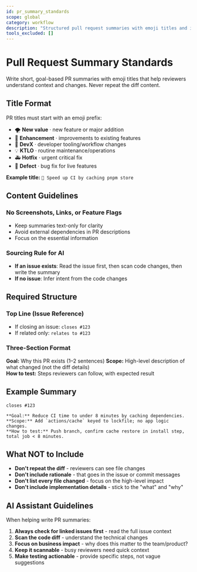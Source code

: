 ```yaml
---
id: pr_summary_standards
scope: global
category: workflow
description: "Structured pull request summaries with emoji titles and issue-first sourcing approach"
tools_excluded: []
---
```


# Pull Request Summary Standards

Write short, goal-based PR summaries with emoji titles that help reviewers understand context and changes. Never repeat the diff content.

## Title Format

PR titles must start with an emoji prefix:

- 🌪 **New value** · new feature or major addition
- 💨 **Enhancement** · improvements to existing features
- 🧰 **DevX** · developer tooling/workflow changes
- 💡 **KTLO** · routine maintenance/operations
- 🚑 **Hotfix** · urgent critical fix
- 🐛 **Defect** · bug fix for live features

**Example title:**
`💨 Speed up CI by caching pnpm store`

## Content Guidelines

### No Screenshots, Links, or Feature Flags
- Keep summaries text-only for clarity
- Avoid external dependencies in PR descriptions
- Focus on the essential information

### Sourcing Rule for AI
- **If an issue exists**: Read the issue first, then scan code changes, then write the summary
- **If no issue**: Infer intent from the code changes

## Required Structure

### Top Line (Issue Reference)
- If closing an issue: `closes #123`
- If related only: `relates to #123`

### Three-Section Format

**Goal:** Why this PR exists (1–2 sentences)
**Scope:** High-level description of what changed (not the diff details)  
**How to test:** Steps reviewers can follow, with expected result

## Example Summary

```
closes #123

**Goal:** Reduce CI time to under 8 minutes by caching dependencies.
**Scope:** Add `actions/cache` keyed to lockfile; no app logic changes.
**How to test:** Push branch, confirm cache restore in install step, total job < 8 minutes.
```

## What NOT to Include

- **Don't repeat the diff** - reviewers can see file changes
- **Don't include rationale** - that goes in the issue or commit messages
- **Don't list every file changed** - focus on the high-level impact
- **Don't include implementation details** - stick to the "what" and "why"

## AI Assistant Guidelines

When helping write PR summaries:

1. **Always check for linked issues first** - read the full issue context
2. **Scan the code diff** - understand the technical changes
3. **Focus on business impact** - why does this matter to the team/product?
4. **Keep it scannable** - busy reviewers need quick context
5. **Make testing actionable** - provide specific steps, not vague suggestions